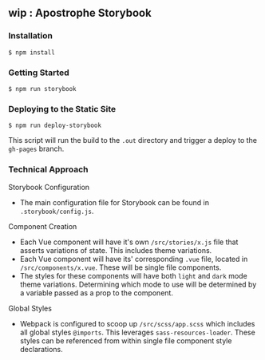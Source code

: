 ## wip : Apostrophe Storybook

### Installation

```
$ npm install
```

### Getting Started

```
$ npm run storybook
```

### Deploying to the Static Site

```
$ npm run deploy-storybook
```

This script will run the build to the `.out` directory and trigger a deploy to the `gh-pages` branch.

### Technical Approach

 Storybook Configuration

- The main configuration file for Storybook can be found in `.storybook/config.js`.

Component Creation

- Each Vue component will have it's own `/src/stories/x.js` file that asserts variations of state. This includes theme variations.
- Each Vue component will have its' corresponding `.vue` file, located  in `/src/components/x.vue`. These will be single file components.
- The styles for these components will have both `light` and `dark` mode theme variations. Determining which mode to use will be determined by a variable passed as a prop to the component.

Global Styles

- Webpack is configured to scoop up `/src/scss/app.scss` which includes all global styles `@imports`. This leverages `sass-resources-loader`. These styles can be referenced from within single file component style declarations.
